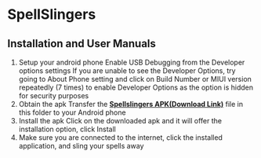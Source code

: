 

# SpellSlingers
## Installation and User Manuals
1. Setup your android phone
Enable USB Debugging from the Developer options settings
If you are unable to see the Developer Options, try going to About Phone setting and click on Build Number or MIUI version repeatedly (7 times) to enable Developer Options as the option is hidden for security purposes
2. Obtain the apk
Transfer the [**Spellslingers APK(Download Link)**](https://goo.gl/OAsVaW) file in this folder to your Android phone 
3. Install the apk
Click on the downloaded apk and it will offer the installation option, click Install
4. Make sure you are connected to the internet, click the installed application, and sling your spells away
